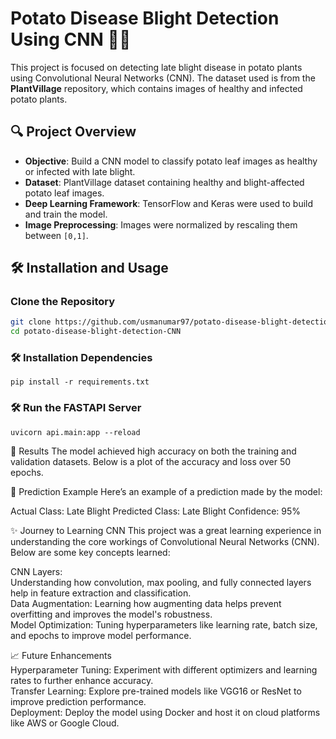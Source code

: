 # Potato Disease Blight Detection Using CNN 🌿🤖

This project is focused on detecting late blight disease in potato plants using Convolutional Neural Networks (CNN). The dataset used is from the **PlantVillage** repository, which contains images of healthy and infected potato plants.

## 🔍 Project Overview
- **Objective**: Build a CNN model to classify potato leaf images as healthy or infected with late blight.
- **Dataset**: PlantVillage dataset containing healthy and blight-affected potato leaf images.
- **Deep Learning Framework**: TensorFlow and Keras were used to build and train the model.
- **Image Preprocessing**: Images were normalized by rescaling them between `[0,1]`.

## 🛠️ Installation and Usage

### Clone the Repository

```bash
git clone https://github.com/usmanumar97/potato-disease-blight-detection-CNN.git
cd potato-disease-blight-detection-CNN 
```
### 🛠️ Installation Dependencies
```
pip install -r requirements.txt
```
### 🛠️ Run the FASTAPI Server
```
uvicorn api.main:app --reload
```

🏅 Results
The model achieved high accuracy on both the training and validation datasets. Below is a plot of the accuracy and loss over 50 epochs.

🚀 Prediction Example
Here’s an example of a prediction made by the model:

Actual Class: Late Blight
Predicted Class: Late Blight
Confidence: 95%

✨ Journey to Learning CNN
This project was a great learning experience in understanding the core workings of Convolutional Neural Networks (CNN). Below are some key concepts learned:

CNN Layers:  
Understanding how convolution, max pooling, and fully connected layers help in feature extraction and classification.  
Data Augmentation: Learning how augmenting data helps prevent overfitting and improves the model's robustness.  
Model Optimization: Tuning hyperparameters like learning rate, batch size, and epochs to improve model performance.  

📈 Future Enhancements  
Hyperparameter Tuning: Experiment with different optimizers and learning rates to further enhance accuracy.  
Transfer Learning: Explore pre-trained models like VGG16 or ResNet to improve prediction performance.  
Deployment: Deploy the model using Docker and host it on cloud platforms like AWS or Google Cloud.  
